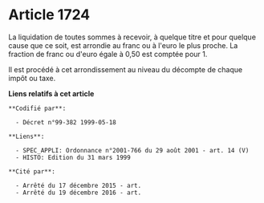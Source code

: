 # Article 1724

La liquidation de toutes sommes à recevoir, à quelque titre et pour quelque cause que ce soit, est arrondie au franc ou à
l'euro le plus proche. La fraction de franc ou d'euro égale à 0,50 est comptée pour 1.

Il est procédé à cet arrondissement au niveau du décompte de chaque impôt ou taxe.

**Liens relatifs à cet article**

	**Codifié par**:

	  - Décret n°99-382 1999-05-18

	**Liens**:

	  - SPEC_APPLI: Ordonnance n°2001-766 du 29 août 2001 - art. 14 (V)
	  - HISTO: Edition du 31 mars 1999

	**Cité par**:

	  - Arrêté du 17 décembre 2015 - art.
	  - Arrêté du 19 décembre 2016 - art.
